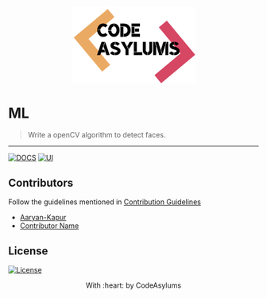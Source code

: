 <p align="center">
<a href="https://community.codeasylums.com">
<img src="https://raw.githubusercontent.com/CodeAsylums-Community/CodeAsylums-Community-Website/master/assets/img/favicon.png" width="250px" alt="<Repo> Logo"/>
</a>
</p>

# ML

> 
> Write a openCV algorithm to detect faces.

---
[![DOCS](https://img.shields.io/badge/Documentation-see%20docs-green?style=flat-square&logo=appveyor)](INSERT_LINK_FOR_DOCS_HERE) 
  [![UI ](https://img.shields.io/badge/User%20Interface-Link%20to%20UI-orange?style=flat-square&logo=appveyor)](INSERT_UI_LINK_HERE)


## Contributors
Follow the guidelines mentioned in [Contribution Guidelines](https://github.com/CodeAsylums-Community/template/blob/main/CONTRIBUTIONS.md)
- <a href="https://github.com/aaryan-kapur">Aaryan-Kapur</a>
- <a href="https://github.com/<Contributor>">Contributor Name</a>

## License
[![License](http://img.shields.io/:license-mit-blue.svg?style=flat-square)](http://badges.mit-license.org)

<p align="center">
	With :heart: by CodeAsylums
</p>
